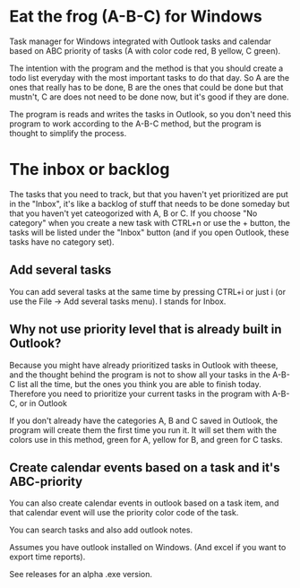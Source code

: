 # Eat the frog (A-B-C) for Windows
Task manager for Windows integrated with Outlook tasks and calendar based on ABC priority of tasks (A with color code red, B yellow, C green). 

The intention with the program and the method is that you should create a todo list everyday with the most important tasks to do that day. So A are the ones that really has to be done, B are the ones that could be done but that mustn't, C are does not need to be done now, but it's good if they are done.

The program is reads and writes the tasks in Outlook, so you don't need this program to work according to the A-B-C method, but the program is thought to simplify the process.

# The inbox or backlog
The tasks that you need to track, but that you haven't yet prioritized are put in the "Inbox", it's like a backlog of stuff that needs to be done someday but that you haven't yet cateogorized with A, B or C. If you choose "No category" when you create a new task with CTRL+n or use the + button, the tasks will be listed under the "Inbox" button (and if you open Outlook, these tasks have no category set).

## Add several tasks
You can add several tasks at the same time by pressing CTRL+i or just i (or use the File -> Add several tasks menu). I stands for Inbox.

## Why not use priority level that is already built in Outlook?
Because you might have already prioritized tasks in Outlook with theese, and the thought behind the program is not to show all your tasks in the A-B-C list all the time, but the ones you think you are able to finish today. Therefore you need to prioritize your current tasks in the program with A-B-C, or in Outlook

If you don't already have the categories A, B and C saved in Outlook, the program will create them the first time you run it. It will set them with the colors use in this method, green for A, yellow for B, and green for C tasks.

## Create calendar events based on a task and it's ABC-priority
You can also create calendar events in outlook based on a task item, and that calendar event will use the priority color code of the task.

You can search tasks and also add outlook notes.

Assumes you have outlook installed on Windows. (And excel if you want to export time reports).

See releases for an alpha .exe version.
